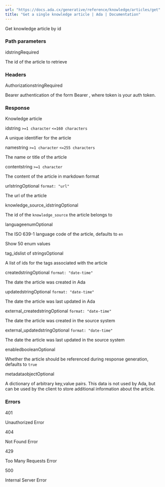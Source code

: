 ```yaml
---
url: "https://docs.ada.cx/generative/reference/knowledge/articles/get"
title: "Get a single knowledge article | Ada | Documentation"
---
```


Get knowledge article by id

### Path parameters

idstringRequired

The id of the article to retrieve

### Headers

AuthorizationstringRequired

Bearer authentication of the form Bearer <token>, where token is your auth token.

### Response

Knowledge article

idstring `>=1 character` `<=160 characters`

A unique identifier for the article

namestring `>=1 character` `<=255 characters`

The name or title of the article

contentstring `>=1 character`

The content of the article in markdown format

urlstringOptional `format: "url"`

The url of the article

knowledge\_source\_idstringOptional

The id of the `knowledge_source` the article belongs to

languageenumOptional

The ISO 639-1 language code of the article, defaults to `en`

Show 50 enum values

tag\_idslist of stringsOptional

A list of ids for the tags associated with the article

createdstringOptional `format: "date-time"`

The date the article was created in Ada

updatedstringOptional `format: "date-time"`

The date the article was last updated in Ada

external\_createdstringOptional `format: "date-time"`

The date the article was created in the source system

external\_updatedstringOptional `format: "date-time"`

The date the article was last updated in the source system

enabledbooleanOptional

Whether the article should be referenced during response generation, defaults to `true`

metadataobjectOptional

A dictionary of arbitrary key,value pairs. This data is not used by Ada, but can be used by the client to store additional information about the article.

### Errors

401

Unauthorized Error

404

Not Found Error

429

Too Many Requests Error

500

Internal Server Error